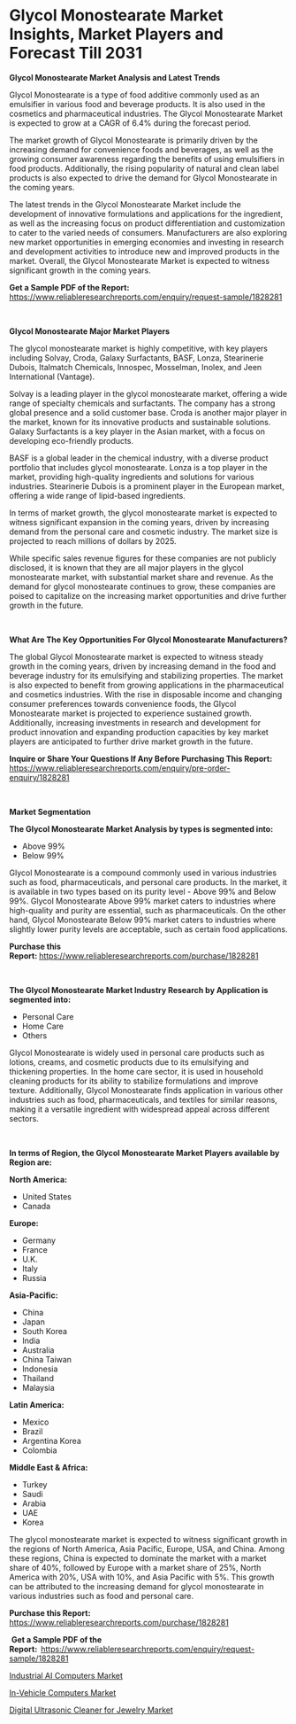 <p><h1>Glycol Monostearate Market Insights, Market Players and Forecast Till 2031</h1></p><p><strong>Glycol Monostearate Market Analysis and Latest Trends</strong></p>
<p><p>Glycol Monostearate is a type of food additive commonly used as an emulsifier in various food and beverage products. It is also used in the cosmetics and pharmaceutical industries. The Glycol Monostearate Market is expected to grow at a CAGR of 6.4% during the forecast period.</p><p>The market growth of Glycol Monostearate is primarily driven by the increasing demand for convenience foods and beverages, as well as the growing consumer awareness regarding the benefits of using emulsifiers in food products. Additionally, the rising popularity of natural and clean label products is also expected to drive the demand for Glycol Monostearate in the coming years.</p><p>The latest trends in the Glycol Monostearate Market include the development of innovative formulations and applications for the ingredient, as well as the increasing focus on product differentiation and customization to cater to the varied needs of consumers. Manufacturers are also exploring new market opportunities in emerging economies and investing in research and development activities to introduce new and improved products in the market. Overall, the Glycol Monostearate Market is expected to witness significant growth in the coming years.</p></p>
<p><strong>Get a Sample PDF of the Report:&nbsp;</strong> <a href="https://www.reliableresearchreports.com/enquiry/request-sample/1828281">https://www.reliableresearchreports.com/enquiry/request-sample/1828281</a></p>
<p>&nbsp;</p>
<p><strong>Glycol Monostearate Major Market Players</strong></p>
<p><p>The glycol monostearate market is highly competitive, with key players including Solvay, Croda, Galaxy Surfactants, BASF, Lonza, Stearinerie Dubois, Italmatch Chemicals, Innospec, Mosselman, Inolex, and Jeen International (Vantage). </p><p>Solvay is a leading player in the glycol monostearate market, offering a wide range of specialty chemicals and surfactants. The company has a strong global presence and a solid customer base. Croda is another major player in the market, known for its innovative products and sustainable solutions. Galaxy Surfactants is a key player in the Asian market, with a focus on developing eco-friendly products.</p><p>BASF is a global leader in the chemical industry, with a diverse product portfolio that includes glycol monostearate. Lonza is a top player in the market, providing high-quality ingredients and solutions for various industries. Stearinerie Dubois is a prominent player in the European market, offering a wide range of lipid-based ingredients.</p><p>In terms of market growth, the glycol monostearate market is expected to witness significant expansion in the coming years, driven by increasing demand from the personal care and cosmetic industry. The market size is projected to reach millions of dollars by 2025.</p><p>While specific sales revenue figures for these companies are not publicly disclosed, it is known that they are all major players in the glycol monostearate market, with substantial market share and revenue. As the demand for glycol monostearate continues to grow, these companies are poised to capitalize on the increasing market opportunities and drive further growth in the future.</p></p>
<p>&nbsp;</p>
<p><strong>What Are The Key Opportunities For Glycol Monostearate Manufacturers?</strong></p>
<p><p>The global Glycol Monostearate market is expected to witness steady growth in the coming years, driven by increasing demand in the food and beverage industry for its emulsifying and stabilizing properties. The market is also expected to benefit from growing applications in the pharmaceutical and cosmetics industries. With the rise in disposable income and changing consumer preferences towards convenience foods, the Glycol Monostearate market is projected to experience sustained growth. Additionally, increasing investments in research and development for product innovation and expanding production capacities by key market players are anticipated to further drive market growth in the future.</p></p>
<p><strong>Inquire or Share Your Questions If Any Before Purchasing This Report:</strong> <a href="https://www.reliableresearchreports.com/enquiry/pre-order-enquiry/1828281">https://www.reliableresearchreports.com/enquiry/pre-order-enquiry/1828281</a></p>
<p>&nbsp;</p>
<p><strong>Market Segmentation</strong></p>
<p><strong>The Glycol Monostearate Market Analysis by types is segmented into:</strong></p>
<p><ul><li>Above 99%</li><li>Below 99%</li></ul></p>
<p><p>Glycol Monostearate is a compound commonly used in various industries such as food, pharmaceuticals, and personal care products. In the market, it is available in two types based on its purity level - Above 99% and Below 99%. Glycol Monostearate Above 99% market caters to industries where high-quality and purity are essential, such as pharmaceuticals. On the other hand, Glycol Monostearate Below 99% market caters to industries where slightly lower purity levels are acceptable, such as certain food applications.</p></p>
<p><strong>Purchase this Report:&nbsp;</strong><a href="https://www.reliableresearchreports.com/purchase/1828281">https://www.reliableresearchreports.com/purchase/1828281</a></p>
<p>&nbsp;</p>
<p><strong>The Glycol Monostearate Market Industry Research by Application is segmented into:</strong></p>
<p><ul><li>Personal Care</li><li>Home Care</li><li>Others</li></ul></p>
<p><p>Glycol Monostearate is widely used in personal care products such as lotions, creams, and cosmetic products due to its emulsifying and thickening properties. In the home care sector, it is used in household cleaning products for its ability to stabilize formulations and improve texture. Additionally, Glycol Monostearate finds application in various other industries such as food, pharmaceuticals, and textiles for similar reasons, making it a versatile ingredient with widespread appeal across different sectors.</p></p>
<p>&nbsp;</p>
<p><strong>In terms of Region, the Glycol Monostearate Market Players available by Region are:</strong></p>
<p>
    <p> <strong> North America: </strong>
        <ul>
            <li>United States</li>
            <li>Canada</li>
        </ul>
        </p> 
    <p> <strong> Europe: </strong>
        <ul>
            <li>Germany</li>
            <li>France</li>
            <li>U.K.</li>
            <li>Italy</li>
            <li>Russia</li>
        </ul>
        </p> 
    <p> <strong> Asia-Pacific: </strong>
        <ul>
            <li>China</li>
            <li>Japan</li>
            <li>South Korea</li>
            <li>India</li>
            <li>Australia</li>
            <li>China Taiwan</li>
            <li>Indonesia</li>
            <li>Thailand</li>
            <li>Malaysia</li>
        </ul>
        </p> 
    <p> <strong> Latin America: </strong>
        <ul>
            <li>Mexico</li>
            <li>Brazil</li>
            <li>Argentina Korea</li>
            <li>Colombia</li>
        </ul>
        </p> 
    <p> <strong> Middle East & Africa: </strong>
        <ul>
            <li>Turkey</li>
            <li>Saudi</li>
            <li>Arabia</li>
            <li>UAE</li>
            <li>Korea</li>
        </ul>
    </p>
    </p>
<p><p>The glycol monostearate market is expected to witness significant growth in the regions of North America, Asia Pacific, Europe, USA, and China. Among these regions, China is expected to dominate the market with a market share of 40%, followed by Europe with a market share of 25%, North America with 20%, USA with 10%, and Asia Pacific with 5%. This growth can be attributed to the increasing demand for glycol monostearate in various industries such as food and personal care.</p></p>
<p><strong>Purchase this Report: </strong><a href="https://www.reliableresearchreports.com/purchase/1828281">https://www.reliableresearchreports.com/purchase/1828281</a></p>
<p>&nbsp;<strong>Get a Sample PDF of the Report:&nbsp;&nbsp;</strong><a href="https://www.reliableresearchreports.com/enquiry/request-sample/1828281">https://www.reliableresearchreports.com/enquiry/request-sample/1828281</a></p>
<p><strong></strong></p>
<p><p><a href="https://view.publitas.com/reportprime-1/industrial-ai-computers-market-size-market-trends-and-growth-outlook-forecasted-for-period-from-2023-to-2030/">Industrial AI Computers Market</a></p><p><a href="https://view.publitas.com/reportprime-1/in-vehicle-computers-market-size-global-industry-overview-market-segmentation-and-forecast-2023-to-2030/">In-Vehicle Computers Market</a></p><p><a href="https://view.publitas.com/reportprime-1/digital-ultrasonic-cleaner-for-jewelry-market-size-reflecting-a-forecast-till-2030-market-by-type-by-application-and-by-geography/">Digital Ultrasonic Cleaner for Jewelry Market</a></p></p>